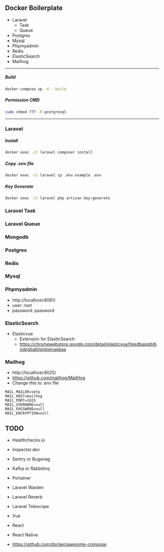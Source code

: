

## Docker Boilerplate

- Laravel
  - Task
  - Queue
- Postgres
- Mysql
- Phpmyadmin
- Redis
- ElasticSearch
- Mailhog

---------------------------------------------

##### Build
```bash
docker-compose up -d --build
```

##### Permission CMD
```bash
sudo chmod 777 -R postgresql
```

---------------------------------------------

### Laravel

##### Install
```bash
docker exec -it laravel composer install
```

##### Copy .env file
```bash
docker exec -it laravel cp .env.example .env
```

##### Key Generate
```bash
docker exec -it laravel php artisan key:generate
```

### Laravel Task

### Laravel Queue

### Mongodb

### Postgres

### Redis

### Mysql

### Phpmyadmin
- http://localhost:8081/
- user: root
- password: password

### ElasticSearch

- Elasticvue
  - Extension for ElasticSearch
  - https://chromewebstore.google.com/detail/elasticvue/hkedbapjpblbodpgbajblpnlpenaebaa


### Mailhog
- http://localhost:8025/
- https://github.com/mailhog/MailHog
- Change this to .env file

```env
MAIL_MAILER=smtp
MAIL_HOST=mailhog
MAIL_PORT=1025
MAIL_USERNAME=null
MAIL_PASSWORD=null
MAIL_ENCRYPTION=null
```


## TODO
- Healthchecks.io
- Inspector.dev
- Sentry or Bugsnag
- Kafka or Rabbitmq
- Portainer
- Laravel Warden
- Laravel Reverb
- Laravel Telescope
- Vue
- React
- React Native


-  https://github.com/docker/awesome-compose
